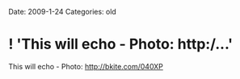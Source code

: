 Date: 2009-1-24
Categories: old

# ! 'This will echo - Photo: http:/...'

This will echo - Photo: <a href="http://bkite.com/040XP" rel="nofollow">http://bkite.com/040XP</a>
